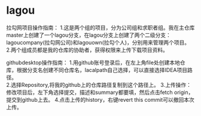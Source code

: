 # lagou
 拉勾网项目操作指南：
   1.这是两个组的项目，分为公司组和求职者组。我在主仓库master上创建了一个lagou分支，在lagou分支上创建了两个二级分支：lagoucompany(拉勾网公司)和lagouown(拉勾个人)，分别用来管理两个项目。
   2.两个组成员都是我的仓库的协助者，获得权限来上传下载项目资料。
   
githubdesktop操作指南：
  1.用github账号登录后，在左上角file处创建本地仓库，根据分支名创建不同仓库名，lacalpath自己选择，可以直接选择IDEA项目路径。   
  2.选择Repository,将我的github上的仓库路径复制到这个路径上。
  3.上传操作：修改项目后，左下角选择提交，描述和summary都要填，然后点击fetch origin，提交到github上去。
  4.点击上传的history，右键revert this commit可以撤回本次上传。
